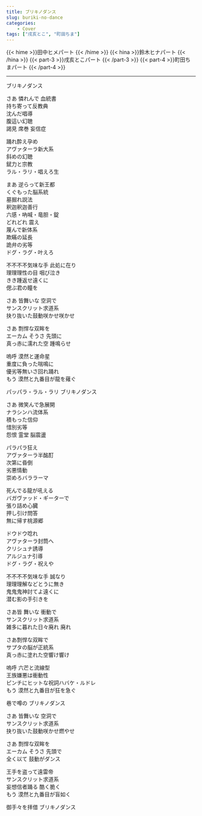 ```yaml
---
title: ブリキノダンス
slug: buriki-no-dance
categories:
    - Cover
tags: ["戌亥とこ", "町田ちま"]
---
```

{{< hime >}}田中ヒメパート  {{< /hime >}}
{{< hina >}}鈴木ヒナパート  {{< /hina >}}
{{< part-3 >}}戌亥とこパート  {{< /part-3 >}}
{{< part-4 >}}町田ちまパート  {{< /part-4 >}}

---

ブリキノダンス  

さあ 憐れんで 血統書  
持ち寄って反教典  
沈んだ唱導  
腹這い幻聴  
謁見 席巻 妄信症  

踊れ酔え孕め  
アヴァターラ新大系  
斜めの幻聴  
錻力と宗教  
ラル・ラリ・唱えろ生  

まあ 逆らって新王都  
くぐもった脳系統  
墓掘れ説法  
釈迦釈迦善行  
六感・吶喊・竜胆・錠  
どれどれ 震え  
蔑んで新体系  
欺瞞の延長  
詭弁の劣等  
ドグ・ラグ・叶えろ  

不不不不気味な手 此処に在り  
理理理性の目 咽び泣き  
きき踵返せ遠くに  
偲ぶ君の瞳を  

さあ 皆舞いな 空洞で  
サンスクリット求道系  
抉り抜いた鼓動咲かせ咲かせ  

さあ 剽悍な双眸を  
エーカム そうさ 先頭に  
真っ赤に濡れた空 踵鳴らせ  

嗚呼 漠然と運命星  
重度に負った喘鳴に  
優劣等無いさ回れ踊れ  
もう 漠然と九番目が龍を薙ぐ  

パッパラ・ラル・ラリ ブリキノダンス  

さあ 微笑んで急展開  
ナラシンハ流体系  
積もった信仰  
惜別劣等  
怨恨 霊堂 脳震盪  

パラパラ狂え  
アヴァターラ半酩酊  
次第に昏倒  
劣悪情動  
崇めろバララーマ  

死んでる龍が吼える  
バガヴァッド・ギーターで  
張り詰め心臓  
押し引け問答  
無に帰す桃源郷  

ドウドウ唸れ  
アヴァターラ封筒へ  
クリシュナ誘導  
アルジュナ引導  
ドグ・ラグ・祝えや  

不不不不気味な手 誠なり  
理理理解などとうに無き  
鬼鬼鬼神討てよ遠くに  
潜む影の手引きを  

さあ皆 舞いな 衝動で  
サンスクリット求道系  
雑多に暮れた日々廃れ 廃れ  

さあ剽悍な双眸で  
サプタの脳が正統系  
真っ赤に塗れた空響け響け  

嗚呼 六芒と流線型  
王族嫌悪は衝動性  
ピンチにヒットな祝詞ハバケ・ルドレ  
もう 漠然と九番目が狂を急ぐ  

巷で噂の ブリキノダンス  

さあ 皆舞いな 空洞で  
サンスクリット求道系  
抉り抜いた鼓動咲かせ燃やせ  

さあ 剽悍な双眸を  
エーカム そうさ 先頭で  
全く以て 鼓動がダンス  

王手を盗って遠雷帝  
サンスクリット求道系  
妄想信者踊る 酷く脆く  
もう 漠然と九番目が盲如く  

御手々を拝借 ブリキノダンス  